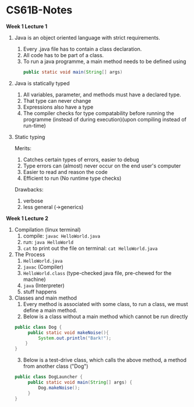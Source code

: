 # CS61B-Notes
**Week 1 Lecture 1**
1. Java is an object oriented language with strict requirements.
   1) Every .java file has to contain a class declaration.
   2) All code has to be part of a class.
   3) To run a java programme, a main method needs to be defined using
      ```java
      public static void main(String[] args)
2. Java is statically typed
   1) All variables, parameter, and methods must have a declared type.
   2) That type can never change
   3) Expressions also have a type
   4) The compiler checks for type compatability before running the programme (instead of during execution)(upon compiling instead of run-time)
3. Static typing
   
   Merits:
   1) Catches certain types of errors, easier to debug
   2) Type errors can (almost) never occur on the end user's computer
   3) Easier to read and reason the code
   4) Efficient to run (No runtime type checks)
  
   Drawbacks:
   1) verbose
   2) less general (->generics)

**Week 1 Lecture 2**
1. Compilation (linux terminal)
   1) compile: `javac HelloWorld.java`
   2) run: `java HelloWorld`
   3) `cat` to print out the file on terminal: `cat HelloWorld.java`
2. The Process
   1) `HelloWorld.java`
   2) `javac` (Compiler)
   3) `HelloWorld.class` (type-checked java file, pre-chewed for the machine)
   4) `java` (Interpreter)
   5) stuff happens
3. Classes and main method
   1) Every method is associated with some class, to run a class, we must define a main method.
   2) Below is a class without a main method which cannot be run directly
   ```java
   public class Dog {
        public static void makeNoise(){
            System.out.println("Bark!");
       }
   }
   ``` 
   3) Below is a test-drive class, which calls the above method, a method from another class ("Dog")
   ```java
   public class DogLauncher { 
        public static void main(String[] args) {
            Dog.makeNoise();
        }
   } 
   ```
   
